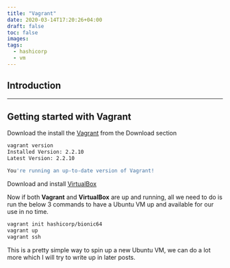 ```yaml
---
title: "Vagrant"
date: 2020-03-14T17:20:26+04:00
draft: false
toc: false
images:
tags:
  - hashicorp
  - vm
---
```


## Introduction

---
## Getting started with Vagrant
Download the install the [Vagrant](https://www.vagrantup.com/downloads) from the Download section

```sh
vagrant version
Installed Version: 2.2.10
Latest Version: 2.2.10

You're running an up-to-date version of Vagrant!
```

Download and install [VirtualBox](https://www.virtualbox.org/wiki/Downloads)

Now if both **Vagrant** and **VirtualBox** are up and running, all we need to do is run the below 3 commands to have a Ubuntu VM up and available for our use in no time.
```sh
vagrant init hashicorp/bionic64
vagrant up
vagrant ssh
```
This is a pretty simple way to spin up a new Ubuntu VM, we can do a lot more which I will try to write up in later posts.
